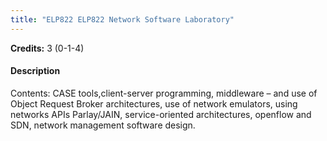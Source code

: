 ```yaml
---
title: "ELP822 ELP822 Network Software Laboratory"
---
```

**Credits:** 3 (0-1-4)

#### Description
Contents: CASE tools,client-server programming, middleware – and use of Object Request Broker architectures, use of network emulators, using networks APIs Parlay/JAIN, service-oriented architectures, openflow and SDN, network management software design.
